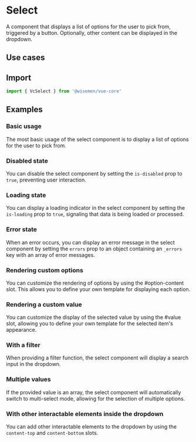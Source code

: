 # Select

A component that displays a list of options for the user to pick from, triggered by a button. Optionally, other content can be displayed in the dropdown.

## Use cases

<BulletList
  :items="[
    {
      description: 'When you want to allow users to select one or multiple options from a longer list of options.',
      variant: 'good',
    },
    {
      description: 'When the list is rather short and you want to select at most one item, you might want to use a radio group instead.',
      variant: 'bad',
      link: {
        label: 'Radio Group',
        href: '/vue-core/components/radio-group/radio-group',
      },
    },
    {
      description: 'When the list is rather short and you want to select at least one item, you might want to use a checkbox group instead.',
      variant: 'bad',
      link: {
        label: 'Checkbox Group',
        href: '/vue-core/components/checkbox-group/checkbox-group',
      },
    }
  ]"
/>


## Import

```ts
import { VcSelect } from '@wisemen/vue-core'
```

<!-- @include: ./select-meta.md -->

## Examples

### Basic usage
The most basic usage of the select component is to display a list of options for the user to pick from.

<ComponentPreview name="select/simple" />

### Disabled state
You can disable the select component by setting the `is-disabled` prop to `true`, preventing user interaction.

<ComponentPreview name="select/disabled" />

### Loading state
You can display a loading indicator in the select component by setting the `is-loading` prop to `true`, signaling that data is being loaded or processed.
<ComponentPreview name="select/loading" />

### Error state
When an error occurs, you can display an error message in the select component by setting the `errors` prop to an object containing an `_errors` key with an array of error messages.

<ComponentPreview name="select/error" />

### Rendering custom options
You can customize the rendering of options by using the #option-content slot. This allows you to define your own template for displaying each option.

<ComponentPreview name="select/custom-option" />

### Rendering a custom value
You can customize the display of the selected value by using the #value slot, allowing you to define your own template for the selected item's appearance.

<ComponentPreview name="select/custom-value" />

### With a filter 
When providing a filter function, the select component will display a search input in the dropdown.

<ComponentPreview name="select/with-search" />

### Multiple values
If the provided value is an array, the select component will automatically switch to multi-select mode, allowing for the selection of multiple options.

<ComponentPreview name="select/multiple" />

### With other interactable elements inside the dropdown
You can add other interactable elements to the dropdown by using the `content-top` and `content-bottom` slots.

<ComponentPreview name="select/clear-button" />